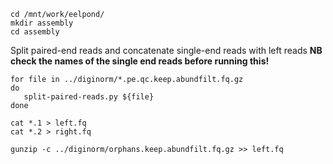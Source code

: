 ```
cd /mnt/work/eelpond/
mkdir assembly
cd assembly
```

Split paired-end reads and concatenate single-end reads with left reads
**NB check the names of the single end reads before running this!**
```
for file in ../diginorm/*.pe.qc.keep.abundfilt.fq.gz
do
   split-paired-reads.py ${file}
done

cat *.1 > left.fq
cat *.2 > right.fq

gunzip -c ../diginorm/orphans.keep.abundfilt.fq.gz >> left.fq
```

